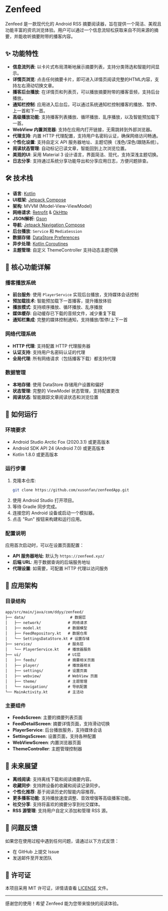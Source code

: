 # Zenfeed

Zenfeed 是一款现代化的 Android RSS 摘要阅读器，旨在提供一个简洁、美观且功能丰富的资讯浏览体验。用户可以通过一个信息流轻松获取来自不同来源的摘要，并能收听摘要附带的播客内容。

## ✨ 功能特性

*   **信息流列表**: 以卡片式布局清晰地展示摘要列表，支持分类筛选和智能时间显示。
*   **详情页浏览**: 点击任何摘要卡片，即可进入详情页阅读完整的HTML内容，支持左右滑动切换文章。
*   **播客后台播放**: 在详情页和列表页，可以播放摘要附带的播客音频，支持后台播放。
*   **通知栏控制**: 应用进入后台后，可以通过系统通知栏控制播客的播放、暂停、上一首和下一首。
*   **高级播放功能**: 支持播客列表播放、循环播放、乱序播放，以及智能预加载下一首。
*   **WebView 内置浏览器**: 支持在应用内打开链接，无需跳转到外部浏览器。
*   **代理支持**: 内置 HTTP 代理配置，支持用户名密码认证，确保网络访问畅通。
*   **个性化设置**: 支持自定义 API 服务器地址、主题切换（浅色/深色/跟随系统）。
*   **阅读状态管理**: 自动标记已读文章，智能回到上次浏览位置。
*   **美观的UI**: 采用 Material 3 设计语言，界面简洁、现代，支持深浅主题切换。
*   **日志分享**: 支持通过系统分享功能导出和分享应用日志，方便问题排查。

## 🛠️ 技术栈

*   **语言**: [Kotlin](https://kotlinlang.org/)
*   **UI框架**: [Jetpack Compose](https://developer.android.com/jetpack/compose)
*   **架构**: MVVM (Model-View-ViewModel)
*   **网络请求**: [Retrofit](https://square.github.io/retrofit/) & [OkHttp](https://square.github.io/okhttp/)
*   **JSON解析**: [Gson](https://github.com/google/gson)
*   **导航**: [Jetpack Navigation Compose](https://developer.android.com/jetpack/compose/navigation)
*   **后台播放**: `Service` 和 `MediaSession`
*   **数据存储**: [DataStore Preferences](https://developer.android.com/topic/libraries/architecture/datastore)
*   **异步处理**: [Kotlin Coroutines](https://kotlinlang.org/docs/coroutines-overview.html)
*   **主题管理**: 自定义 ThemeController 支持动态主题切换

## 🎯 核心功能详解

### 播客播放系统
- **前台服务**: 使用 `PlayerService` 实现后台播放，支持媒体会话控制
- **预加载技术**: 智能预加载下一首播客，提升播放体验
- **播放模式**: 支持顺序播放、循环播放、乱序播放
- **媒体缓存**: 自动缓存已下载的音频文件，减少重复下载
- **通知栏集成**: 完整的媒体控制通知，支持播放/暂停/上下一首

### 网络代理系统
- **HTTP 代理**: 支持配置 HTTP 代理服务器
- **认证支持**: 支持用户名密码认证的代理
- **全局代理**: 所有网络请求（包括播客下载）都支持代理

### 数据管理
- **本地存储**: 使用 DataStore 存储用户设置和偏好
- **状态管理**: 完整的 ViewModel 状态管理，支持配置更改
- **阅读状态**: 智能跟踪文章阅读状态和浏览位置

## 🚀 如何运行

### 环境要求
- Android Studio Arctic Fox (2020.3.1) 或更高版本
- Android SDK API 24 (Android 7.0) 或更高版本
- Kotlin 1.8.0 或更高版本

### 运行步骤
1.  克隆本仓库:
    ```bash
    git clone https://github.com/xusonfan/zenfeedApp.git
    ```
2.  使用 Android Studio 打开项目。
3.  等待 Gradle 同步完成。
4.  连接您的 Android 设备或启动一个模拟器。
5.  点击 "Run" 按钮来构建和运行应用。

### 配置说明
应用首次启动时，可以在设置页面配置：
- **API 服务器地址**: 默认为 `https://zenfeed.xyz/`
- **后端 URL**: 用于数据查询的后端服务地址
- **代理设置**: 如需要，可配置 HTTP 代理以访问服务

## 📱 应用架构

### 目录结构
```
app/src/main/java/com/ddyy/zenfeed/
├── data/                    # 数据层
│   ├── network/            # 网络请求
│   ├── model.kt            # 数据模型
│   ├── FeedRepository.kt   # 数据仓库
│   └── SettingsDataStore.kt # 设置存储
├── service/                # 服务层
│   └── PlayerService.kt    # 播放器服务
├── ui/                     # UI层
│   ├── feeds/              # 摘要相关页面
│   ├── player/             # 播放器相关
│   ├── settings/           # 设置页面
│   ├── webview/            # WebView 页面
│   ├── theme/              # 主题管理
│   └── navigation/         # 导航配置
└── MainActivity.kt         # 主活动
```

### 主要组件
- **FeedsScreen**: 主要的摘要列表页面
- **FeedDetailScreen**: 摘要详情页面，支持滑动切换
- **PlayerService**: 后台播放服务，支持媒体会话
- **SettingsScreen**: 设置页面，支持各种配置
- **WebViewScreen**: 内置浏览器页面
- **ThemeController**: 主题管理控制器

## 🔮 未来展望

*   **离线阅读**: 支持离线下载和阅读摘要内容。
*   **收藏同步**: 支持跨设备的收藏和阅读记录同步。
*   **个性化推荐**: 基于阅读历史的智能内容推荐。
*   **更多播客功能**: 支持播放速度调整、音效增强等高级播客功能。
*   **社交分享**: 支持将喜欢的摘要分享到社交媒体。
*   **RSS 源管理**: 支持用户自定义添加和管理 RSS 源。

## 🐛 问题反馈

如果您在使用过程中遇到任何问题，请通过以下方式反馈：
- 在 GitHub 上提交 Issue
- 发送邮件至开发团队

## 📄 许可证

本项目采用 MIT 许可证，详情请查看 [LICENSE](LICENSE) 文件。

---

感谢您的使用！希望 Zenfeed 能为您带来愉快的阅读体验。